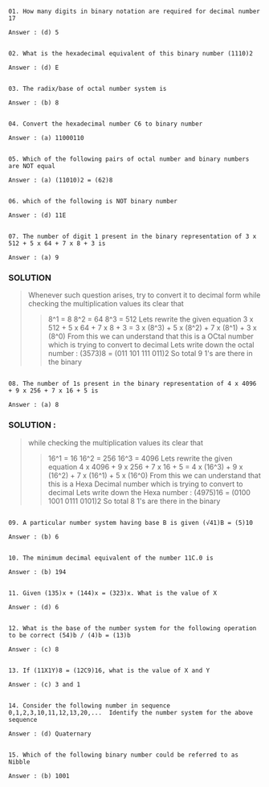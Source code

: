```

01. How many digits in binary notation are required for decimal number 17

Answer : (d) 5

```

``` 

02. What is the hexadecimal equivalent of this binary number (1110)2

Answer : (d) E 

```

``` 

03. The radix/base of octal number system is

Answer : (b) 8

```


``` 

04. Convert the hexadecimal number C6 to binary number

Answer : (a) 11000110 

```


``` 

05. Which of the following pairs of octal number and binary numbers are NOT equal 

Answer : (a) (11010)2 = (62)8 

```

``` 

06. which of the following is NOT binary number 

Answer : (d) 11E 

```


``` 

07. The number of digit 1 present in the binary representation of 3 x 512 + 5 x 64 + 7 x 8 + 3 is 

Answer : (a) 9 

```
### SOLUTION
> Whenever such question arises, try to convert it to decimal form
> while checking the multiplication values its clear that 
>> 8^1 = 8
>> 8^2 = 64
>> 8^3 = 512
> Lets rewrite the given equation
> 3 x 512 + 5 x 64 + 7 x 8 + 3 = 3 x (8^3) + 5 x (8^2) + 7 x (8^1) + 3 x (8^0)
> From this we can understand that this is a OCtal number which is trying to convert to decimal
> Lets write down the octal number : (3573)8 = (011 101 111 011)2
> So total 9 1's are there in the binary


``` 

08. The number of 1s present in the binary representation of 4 x 4096 + 9 x 256 + 7 x 16 + 5 is 

Answer : (a) 8

```
### SOLUTION :
> while checking the multiplication values its clear that 
>> 16^1 = 16
>> 16^2 = 256
>> 16^3 = 4096
> Lets rewrite the given equation
> 4 x 4096 + 9 x 256 + 7 x 16 + 5 = 4 x (16^3) + 9 x (16^2) + 7 x (16^1) + 5 x (16^0)
> From this we can understand that this is a Hexa Decimal number which is trying to convert to decimal
> Lets write down the Hexa number : (4975)16 = (0100 1001 0111 0101)2
> So total 8 1's are there in the binary

``` 

09. A particular number system having base B is given (√41)B = (5)10 

Answer : (b) 6
```

``` 

10. The minimum decimal equivalent of the number 11C.0 is 

Answer : (b) 194 

```

``` 

11. Given (135)x + (144)x = (323)x. What is the value of X 

Answer : (d) 6 

```


``` 

12. What is the base of the number system for the following operation to be correct (54)b / (4)b = (13)b 

Answer : (c) 8

```


``` 

13. If (11X1Y)8 = (12C9)16, what is the value of X and Y 

Answer : (c) 3 and 1

```

``` 

14. Consider the following number in sequence 0,1,2,3,10,11,12,13,20,...  Identify the number system for the above sequence 

Answer : (d) Quaternary 

```

``` 

15. Which of the following binary number could be referred to as Nibble 

Answer : (b) 1001

```